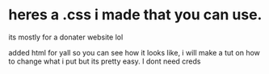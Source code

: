 # heres a .css i made that you can use.

its mostly for a donater website lol


added html for yall so you can see how it looks like, i will make a tut on how to change what i put but its pretty easy.
I dont need creds
